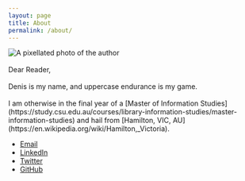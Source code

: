 ```yaml
---
layout: page
title: About
permalink: /about/
---
```


<img alt="A pixellated photo of the author" id="portrait" src="{{ site.baseurl }}/images\fujipixel.jpg">
<br><br>
Dear Reader,<br><br>
Denis is my name, and uppercase endurance is my game.<br><br>
I am otherwise in the final year of a [Master of Information Studies](https://study.csu.edu.au/courses/library-information-studies/master-information-studies) and hail from [Hamilton, VIC, AU](https://en.wikipedia.org/wiki/Hamilton,_Victoria).<br>

* <a href="mailto:{{ site.email }}">Email</a><br>
* <a href="https://www.linkedin.com/in/denismcdonald/">LinkedIn</a><br>
* <a href="https://twitter.com/DenisMcD">Twitter</a><br>
* <a href="https://github.com/denismcdonald">GitHub</a>
